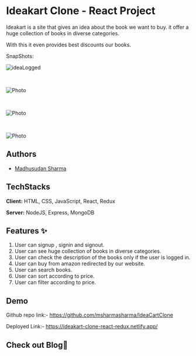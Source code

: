 # Ideakart Clone - React Project

Ideakart is a site that gives an idea about the book we want to buy. it offer a huge collection of books in diverse categories.

With this it even provides best discounts our books.

SnapShots:

![ideaLogged](https://user-images.githubusercontent.com/60216125/194518063-a8e9f51f-30b4-4669-bf3c-e2cfbea8a5c6.png)

<br/>

![Photo](https://github.com/roshanarikar/IdeaCartClone/blob/main/cloneIdeaCart/my-app/src/components/Readme%20data/snap1.png?raw=true)

<br/>

![Photo](https://github.com/roshanarikar/IdeaCartClone/blob/main/cloneIdeaCart/my-app/src/components/Readme%20data/snap2.png?raw=true)

<br/>

![Photo](https://github.com/roshanarikar/IdeaCartClone/blob/main/cloneIdeaCart/my-app/src/components/Readme%20data/snap4.png?raw=true)



## Authors

- [Madhusudan Sharma](https://github.com/msharmasharma)


## TechStacks

**Client:** HTML, CSS, JavaScript, React, Redux

**Server:** NodeJS, Express, MongoDB

## Features ✨

1. User can signup , signin and signout.
2. User can see huge collection of books in diverse categories.
3. User can check the description of the books only if the user is logged in.
4. User can buy from amazon redirected by our website.
5. User can search books.
6. User can sort according to price.
7. User can filter according to price.



## Demo

Github repo link:-  https://github.com/msharmasharma/IdeaCartClone

Deployed Link:-  https://ideakart-clone-react-redux.netlify.app/

## Check out Blog🎥


